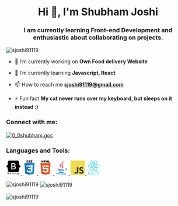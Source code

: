 <h1 align="center">Hi 👋, I'm Shubham Joshi</h1>
<h3 align="center">I am currently learning Front-end Development and enthusiastic about collaborating on projects.</h3>

<p align="left"> <img src="https://komarev.com/ghpvc/?username=sjoshi91119&label=Profile%20views&color=f0aa14&style=plastic" alt="sjoshi91119" /> </p>

- 🔭 I’m currently working on **Own Food delivery Website**

- 🌱 I’m currently learning **Javascript, React**

- 📫 How to reach me **sjoshi91119@gmail.com**

- ⚡ Fun fact **My cat never runs over my keyboard, but sleeps on it instead :)**

<h3 align="left">Connect with me:</h3>
<p align="left">
<a href="https://instagram.com/0_0shubham.goc" target="blank"><img align="center" src="https://raw.githubusercontent.com/rahuldkjain/github-profile-readme-generator/master/src/images/icons/Social/instagram.svg" alt="0_0shubham.goc" height="30" width="40" /></a>
</p>

<h3 align="left">Languages and Tools:</h3>
<p align="left"> <a href="https://getbootstrap.com" target="_blank" rel="noreferrer"> <img src="https://raw.githubusercontent.com/devicons/devicon/master/icons/bootstrap/bootstrap-plain-wordmark.svg" alt="bootstrap" width="40" height="40"/> </a> <a href="https://www.w3schools.com/css/" target="_blank" rel="noreferrer"> <img src="https://raw.githubusercontent.com/devicons/devicon/master/icons/css3/css3-original-wordmark.svg" alt="css3" width="40" height="40"/> </a> <a href="https://www.w3.org/html/" target="_blank" rel="noreferrer"> <img src="https://raw.githubusercontent.com/devicons/devicon/master/icons/html5/html5-original-wordmark.svg" alt="html5" width="40" height="40"/> </a> <a href="https://www.java.com" target="_blank" rel="noreferrer"> <img src="https://raw.githubusercontent.com/devicons/devicon/master/icons/java/java-original.svg" alt="java" width="40" height="40"/> </a> <a href="https://developer.mozilla.org/en-US/docs/Web/JavaScript" target="_blank" rel="noreferrer"> <img src="https://raw.githubusercontent.com/devicons/devicon/master/icons/javascript/javascript-original.svg" alt="javascript" width="40" height="40"/> </a> <a href="https://reactjs.org/" target="_blank" rel="noreferrer"> <img src="https://raw.githubusercontent.com/devicons/devicon/master/icons/react/react-original-wordmark.svg" alt="react" width="40" height="40"/> </a> </p>

<p><img align="left" src="https://github-readme-stats.vercel.app/api/top-langs?username=sjoshi91119&show_icons=true&locale=en&layout=compact" alt="sjoshi91119" /></p>

<p>&nbsp;<img align="center" src="https://github-readme-stats.vercel.app/api?username=sjoshi91119&show_icons=true&locale=en" alt="sjoshi91119" /></p>

<p><img align="center" src="https://github-readme-streak-stats.herokuapp.com/?user=sjoshi91119&" alt="sjoshi91119" /></p>
